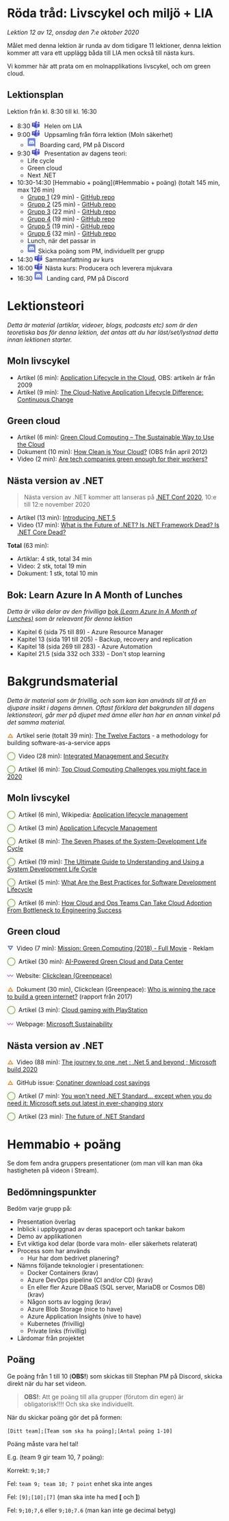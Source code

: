 # Röda tråd: Livscykel och miljö + LIA

*Lektion 12 av 12, onsdag den 7:e oktober 2020*

Målet med denna lektion är runda av dom tidigare 11 lektioner, denna lektion kommer att vara ett upplägg båda till LIA men också till nästa kurs.

Vi kommer här att prata om en molnapplikations livscykel, och om green cloud.

## Lektionsplan
Lektion från kl. 8:30 till kl. 16:30

* 8:30 <img style="margin-right:0.5em;" src="assets/images/teams18.png"  alt="Teams"/> Helen om LIA
* 9:00 <img style="margin-right:0.5em;" src="assets/images/teams18.png"  alt="Teams"/> Uppsamling från förra lektion (Moln säkerhet)
  * <img style="margin-right:0.5em;" src="assets/images/discord18.png" alt="Discord"/> Boarding card, PM på Discord
* 9:30 <img style="margin-right:0.5em;" src="assets/images/teams18.png"  alt="Teams"/> Presentation av dagens teori: 
  * Life cycle
  * Green cloud
  * Next .NET
* 10:30-14:30 [Hemmabio + poäng](#Hemmabio + poäng) (totalt 145 min, max 126 min)
  * [Grupp 1](https://web.microsoftstream.com/video/38cbbfb8-2515-4ce7-b46f-8b5752a31759?channelId=9c4a5233-5f83-4454-818e-035023491078) (29 min) - [GitHub repo](https://github.com/PGBSNH19/spacepark-grupp-1-spacepark)
  * [Grupp 2](https://web.microsoftstream.com/video/079ed10d-4dc8-408d-bfea-16a3697ec9ad?channelId=9c4a5233-5f83-4454-818e-035023491078) (25 min) - [GitHub repo](https://github.com/PGBSNH19/spacepark-grupp-2-b02-b04)
  * [Grupp 3](https://web.microsoftstream.com/video/36ecf567-f67d-425f-ab2f-5334185f4d37?channelId=9c4a5233-5f83-4454-818e-035023491078) (22 min) - [GitHub repo](https://github.com/PGBSNH19/spacepark-grupp-3-spacepark)
  * [Grupp 4](https://web.microsoftstream.com/video/0fb5f302-528c-4a79-b16a-ccfe69de8839?channelId=9c4a5233-5f83-4454-818e-035023491078) (19 min) - [GitHub repo](https://github.com/PGBSNH19/spacepark-grupp-4)
  * [Grupp 5](https://web.microsoftstream.com/video/04eea312-302c-47d4-8d0c-11975341e263?channelId=9c4a5233-5f83-4454-818e-035023491078) (19 min) - [GitHub repo](https://github.com/PGBSNH19/spacepark-grupp-5-spacepark)  
  * [Grupp 6](https://web.microsoftstream.com/video/067c41e9-7b2d-4015-9134-fca5bb1a5fd7?channelId=9c4a5233-5f83-4454-818e-035023491078) (32 min) - [GitHub repo](https://github.com/PGBSNH19/spacepark-grupp-6-spacepark)
  * Lunch, när det passar in
  * <img style="margin-right:0.5em;" src="assets/images/discord18.png" alt="Discord"/>Skicka poäng som PM, individuellt per grupp
* 14:30 <img style="margin-right:0.5em;" src="assets/images/teams18.png"  alt="Teams"/>Sammanfattning av kurs
* 16:00 <img style="margin-right:0.5em;" src="assets/images/teams18.png" alt="Teams"/>Nästa kurs: Producera och leverera mjukvara
* 16:30 <img style="margin-right:0.5em;" src="assets/images/discord18.png" alt="Discord"/> Landing card, PM på Discord

# Lektionsteori
*Detta är material (artiklar, videoer, blogs, podcasts etc) som är den teoretiska bas för denna lektion, det antas att du har läst/set/lystnad detta innan lektionen starter.*

## Moln livscykel 

* Artikel (6 min): [Application Lifecycle in the Cloud](https://gevaperry.typepad.com/main/2009/11/application-lifecycle-in-the-cloud.html), OBS: artikeln är från 2009
* Artikel (9 min): [The Cloud-Native Application Lifecycle Difference: Continuous Change](https://thenewstack.io/cloud-native-application-lifecycle-difference-continuous-change/)

## Green cloud

* Artikel (6 min): [Green Cloud Computing – The Sustainable Way to Use the Cloud](https://bigdataanalyticsnews.com/green-cloud-computing-sustainable-use/)
* Dokument (10 min): [How Clean  is Your Cloud?](https://storage.googleapis.com/planet4-international-stateless/2012/04/e7c8ff21-howcleanisyourcloud.pdf) (OBS från april 2012)
* Video (2 min): [Are tech companies green enough for their workers?](https://www.youtube.com/watch?v=F53dcBoTtww)

## Nästa version av .NET

> Nästa version av .NET kommer att lanseras på [.NET Conf 2020](https://www.dotnetconf.net/), 10:e till 12:e november 2020

* Artikel (13 min): [Introducing .NET 5](https://devblogs.microsoft.com/dotnet/introducing-net-5/)
* Video (17 min): [What is the Future of .NET? Is .NET Framework Dead? Is .NET Core Dead?](https://www.youtube.com/watch?v=ZwxWCiW5uO4)



**Total** (63 min):

- Artiklar: 4 stk, total 34 min
- Video: 2 stk, total 19 min
- Dokument: 1 stk, total 10 min

## Bok: Learn Azure In A Month of Lunches

*Detta är vilka delar av den frivilliga [bok (Learn Azure In A Month of Lunches)](info_learningmaterial.md) som är releavant för denna lektion*

* Kapitel 6 (sida 75 till 89) - Azure Resource Manager
* Kapitel 13 (sida 191 till 205) - Backup, recovery and replication
* Kapitel 18 (sida 269 till 283) - Azure Automation
* Kapitel 21.5 (sida 332 och 333) - Don't stop learning

# Bakgrundsmaterial

*Detta är material som är frivillig, och som kan kan används till at få en djupare insikt i dagens ämnen. Oftast förklara det bakgrunden till dagens lektionsteori, går mer på djupet med ämne eller han har en annan vinkel på det samma material.*

<span style="color:#E78E35; font-weight: 900; margin-right:0.5em;">&#9651;</span>Artikel serie (totalt 39 min): [The Twelve Factors](https://12factor.net/) \- a methodology for building software-as-a-service apps

<span style="color:#7EAE42; font-weight: 900; margin-right:0.5em;">&#9711;</span>Video (28 min): [Integrated Management and Security](https://www.youtube.com/watch?v=rpOMEa7MBqk)

<span style="color:#7EAE42; font-weight: 900; margin-right:0.5em;">&#9711;</span>Artikel (6 min): [Top Cloud Computing Challenges you might face in 2020](https://medium.com/cloud-management-insider/top-cloud-computing-challenges-you-might-face-in-2020-5dcb56ddcc21)

## Moln livscykel 

<span style="color:#7EAE42; font-weight: 900; margin-right:0.5em;">&#9711;</span>Artikel (6 min), Wikipedia: [Application lifecycle management](https://en.wikipedia.org/wiki/Application_lifecycle_management)

<span style="color:#7EAE42; font-weight: 900; margin-right:0.5em;">&#9711;</span>Artikel (3 min) [Application Lifecycle Management](https://apprenda.com/library/glossary/a-definition-of-application-lifecycle-management/)

<span style="color:#7EAE42; font-weight: 900; margin-right:0.5em;">&#9711;</span>Artikel (8 min): [The Seven Phases of the System-Development Life Cycle](https://www.innovativearchitects.com/KnowledgeCenter/basic-IT-systems/system-development-life-cycle.aspx)

<span style="color:#7EAE42; font-weight: 900; margin-right:0.5em;">&#9711;</span>Artikel (19 min): [The Ultimate Guide to Understanding and Using a System Development Life Cycle](https://www.smartsheet.com/system-development-life-cycle-guide)

<span style="color:#7EAE42; font-weight: 900; margin-right:0.5em;">&#9711;</span>Artikel (5 min): [What Are the Best Practices for Software Development Lifecycle](https://guru8.net/2019/04/what-are-the-best-practices-for-software-development-lifecycle/)

<span style="color:#7EAE42; font-weight: 900; margin-right:0.5em;">&#9711;</span>Artikel (6 min): [How Cloud and Ops Teams Can Take Cloud Adoption From Bottleneck to Engineering Success](https://medium.com/capital-one-tech/how-cloud-and-ops-teams-can-take-cloud-adoption-from-bottleneck-to-engineering-success-666d149db746)

## Green cloud

<span style="color:#5874B9; font-weight: 900; margin-right:0.5em;">&#9661;</span>Video (7 min): [Mission: Green Computing (2018) - Full Movie](https://www.youtube.com/watch?v=LlSUzlKUVMU) - Reklam

<span style="color:#7EAE42; font-weight: 900; margin-right:0.5em;">&#9711;</span>Artikel (30 min): [AI-Powered Green Cloud and Data Center](https://ieeexplore.ieee.org/document/8584429)

<span style="color:#9F58B9; font-weight: 900; margin-right:0.5em;">&#12336;</span>Website: [Clickclean (Greenpeace)](http://www.clickclean.org/international/en/)

<span style="color:#E78E35; font-weight: 900; margin-right:0.5em;">&#9651;</span>Dokument (30 min), Clickclean (Greenpeace): [Who is winning the race to build a green internet?](http://www.clickclean.org/downloads/ClickClean2016%20HiRes.pdf) (rapport från 2017)

<span style="color:#7EAE42; font-weight: 900; margin-right:0.5em;">&#9711;</span>Artikel (3 min): [Cloud gaming with PlayStation](https://www.scmp.com/abacus/games/article/3103488/cloud-gaming-playstation-titles-generates-more-carbon-emissions)

<span style="color:#9F58B9; font-weight: 900; margin-right:0.5em;">&#12336;</span>Webpage: [Microsoft Sustainability](https://www.microsoft.com/en-us/sustainability/)

## Nästa version av .NET

<span style="color:#E78E35; font-weight: 900; margin-right:0.5em;">&#9651;</span>Video (88 min): [The journey to one .net ; .Net 5 and beyond ; Microsoft build 2020](https://www.youtube.com/watch?v=oyF6RGKlvi8)

<span style="color:#E78E35; font-weight: 900; margin-right:0.5em;">&#9651;</span>GitHub issue: [Conatiner download cost savings](https://github.com/dotnet/dotnet-docker/issues/1814#issuecomment-625294750)

<span style="color:#7EAE42; font-weight: 900; margin-right:0.5em;">&#9711;</span>Artikel (7 min): [You won't need .NET Standard... except when you do need it: Microsoft sets out latest in ever-changing story](https://www.theregister.com/2020/09/16/no_more_net_standard_microsoft/)

<span style="color:#7EAE42; font-weight: 900; margin-right:0.5em;">&#9711;</span>Artikel (23 min): [The future of .NET Standard](https://devblogs.microsoft.com/dotnet/the-future-of-net-standard/)


# Hemmabio + poäng

Se dom fem andra gruppers presentationer (om man vill kan man öka hastigheten på videon i Stream).

## Bedömningspunkter

Bedöm varje grupp på:

* Presentation överlag
* Inblick i uppbyggnad av deras spaceport och tankar bakom
* Demo av applikationen
* Evt viktiga kod delar (borde vara moln- eller säkerhets relaterat)
* Process som har används
  * Hur har dom bedrivet planering?
* Nämns följande teknologier i presentationen:
  * Docker Containers (krav)
  * Azure DevOps pipeline (CI and/or CD) (krav)
  * En eller fler Azure DBaaS (SQL server, MariaDB or Cosmos DB) (krav)
  * Någon sorts av logging (krav)
  * Azure Blob Storage (nice to have)
  * Azure Application Insights (nive to have)
  * Kubernetes (frivillig)
  * Private links (frivillig)
* Lärdomar från projektet

## Poäng

Ge poäng från 1 till 10 (**OBS!**) som skickas till Stephan PM på Discord, skicka direkt när du har set videon.

> **OBS!**: Att ge poäng till alla grupper (förutom din egen) är obligatorisk!!!! Och ska ske individuellt.

När du skickar poäng gör det på formen:

`[Ditt team];[Team som ska ha poäng];[Antal poäng 1-10]`

Poäng måste vara hel tal!

E.g. (team 9 gir team 10, 7 poäng):

Korrekt: `9;10;7`

Fel: `team 9; team 10; 7 point` enhet ska inte anges

Fel: `[9];[10];[7]` (man ska inte ha med **[** och **]**)

Fel: `9;10;7,6` eller `9;10;7.6` (man kan inte ge decimal betyg)